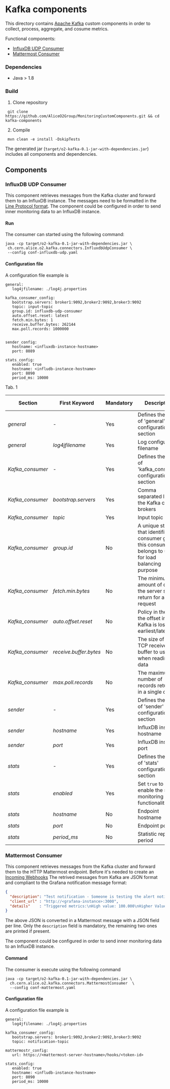 
# Kafka components
This directory contains [Apache Kafka](https://kafka.apache.org) custom components in order to collect, process, aggregate, and cosume metrics. 

Functional components:
- [InfluxDB UDP Consumer](#influxdb-udp-consumer)
- [Mattermost Consumer](#mattermost-consumer)

### Dependencies
- Java > 1.8

### Build
1. Clone repository
```
 git clone https://github.com/AliceO2Group/MonitoringCustomComponents.git && cd kafka-components 
```
2. Compile
```
 mvn clean -e install -DskipTests 
```

The generated jar (`target/o2-kafka-0.1-jar-with-dependencies.jar`) includes all components and dependencies.

## Components

### InfluxDB UDP Consumer
This component retrieves messages from the Kafka cluster and forward them to an InfluxDB instance. 
The messages need to be formatted in the [Line Protocol format](https://docs.influxdata.com/influxdb/v1.7/write_protocols/line_protocol_reference/).
The component could be configured in order to send inner monitoring data to an InfluxDB instance.

#### Run
The consumer can started using the following command:

```
java -cp target/o2-kafka-0.1-jar-with-dependencies.jar \
 ch.cern.alice.o2.kafka.connectors.InfluxdbUdpConsumer \
 --config conf-influxdb-udp.yaml
```

#### Configuration file 
A configuration file example is

```
general:
   log4jfilename: ./log4j.properties

kafka_consumer_config:
   bootstrap.servers: broker1:9092,broker2:9092,broker3:9092
   topic: input-topic
   group.id: influxdb-udp-consumer
   auto.offset.reset: latest
   fetch.min.bytes: 1
   receive.buffer.bytes: 262144
   max.poll.records: 1000000


sender_config:
   hostname: <influxdb-instance-hostname>
   port: 8089

stats_config:
   enabled: true
   hostname: <infludb-instance-hostname>
   port: 8090
   period_ms: 10000
```

Tab. 1

| Section | First Keyword | Mandatory | Description | Default value |
| --------| --------------| ----------| ----------- | ------------- |
| *general* | -          | Yes    | Defines the start of 'general' configuration section | - |
| *general* | *log4jfilename* | Yes | Log configuration filename | - |
| *Kafka_consumer* | - | Yes | Defines the start of 'kafka_consumer' configuration section | - |
| *Kafka_consumer* | *bootstrap.servers* | Yes | Comma separated list of the Kafka cluster brokers | - |
| *Kafka_consumer* | *topic* | Yes | Input topic | - |
| *Kafka_consumer* | *group.id* | No | A unique string that identifies the consumer group this consumer belongs to used for load balancing purpose | infludb-udp-consumer |
| *Kafka_consumer* | *fetch.min.bytes* | No | The minimum amount of data the server should return for a fetch request | 1 |
| *Kafka_consumer* | *auto.offset.reset* | No | Policy in the case the offset in Kafka is lost: earliest/latest | latest |
| *Kafka_consumer* | *receive.buffer.bytes* | No | The size of the TCP receive buffer to use when reading data | 262144 |
| *Kafka_consumer* | *max.poll.records* | No | The maximum number of records returned in a single call | 1000000 |
| *sender* | - | Yes | Defines the start of 'sender' configuration section | 
| *sender* | *hostname* | Yes | InfluxDB instance hostname | 
| *sender* | *port* | Yes | InfluxDB instance port | 
| *stats* | - | Yes | Defines the start of 'stats' configuration section | 
| *stats* | *enabled* | Yes | Set `true` to enable the self-monitoring functionality | 
| *stats*  | *hostname* | No | Endpoint hostname | 
| *stats*  | *port*   | No | Endpoint port |
| *stats*  | *period_ms* | No | Statistic report period |



### Mattermost Consumer
This component retrieves messages from the Kafka cluster and forward them to the HTTP Mattermost endpoint. 
Before it's needed to create an [Incoming Webhooks](https://docs.mattermost.com/developer/webhooks-incoming.html) 
The retrived messages from Kafka are JSON format and compliant to the Grafana notification message format:

```JSON
{
  "description": "Test notification - Someone is testing the alert notification within grafana",
  "client_url" : "http://<grafana-instance>:3000",
  "details"    : "Triggered metrics:\nHigh value: 100.000\nHigher Value: 200.000"
}
```

The above JSON is converted in a Mattermost message with a JSON field per line. 
Only the `description` field is mandatory, the remaining two ones are printed if present.

 
The component could be configured in order to send inner monitoring data to an InfluxDB instance.

#### Command
The consumer is execute using the following command

```
java -cp target/o2-kafka-0.1-jar-with-dependencies.jar \
  ch.cern.alice.o2.kafka.connectors.MattermostConsumer  \
  --config conf-mattermost.yaml
```

#### Configuration file 
A configuration file example is

```
general:
   log4jfilename: ./log4j.properties

kafka_consumer_config:
   bootstrap.servers: broker1:9092,broker2:9092,broker3:9092
   topic: notification-topic

mattermostr_config:
   url: https://<mattermost-server-hostname>/hooks/<token-id>

stats_config:
   enabled: true
   hostname: <infludb-instance-hostname>
   port: 8090
   period_ms: 10000
```

